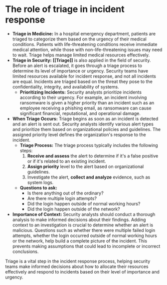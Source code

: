 # The role of triage in incident response

- **Triage in Medicine:** In a hospital emergency department, patients are triaged to categorize them based on the urgency of their medical conditions. Patients with life-threatening conditions receive immediate medical attention, while those with non-life-threatening issues may need to wait. Triage helps manage limited medical resources effectively.
- **Triage in Security:** **[[Triage]]** is also applied in the field of security. Before an alert is escalated, it goes through a triage process to determine its level of importance or urgency. Security teams have limited resources available for incident response, and not all incidents are equal. Incidents are triaged based on the threat they pose to the confidentiality, integrity, and availability of systems.
	- **Prioritizing Incidents:** Security analysts prioritize incidents according to their urgency. For example, an incident involving ransomware is given a higher priority than an incident such as an employee receiving a phishing email, as ransomware can cause significant financial, reputational, and operational damage.
- **When Triage Occurs:** Triage begins as soon as an incident is detected and an alert is sent out. Security analysts identify various alert types and prioritize them based on organizational policies and guidelines. The assigned priority level defines the organization's response to the incident.
	- **Triage Process:** The triage process typically includes the following steps:
		1. **Receive and assess** the alert to determine if it's a false positive or if it's related to an existing incident.
		2. **Assign priority** level to the alert based on organizational guidelines.
		3. Investigate the alert, **collect and analyze** evidence, such as system logs.
	- **Questions to ask:**
		- Is there anything out of the ordinary?
		- Are there multiple login attempts?
		- Did the login happen outside of normal working hours?
		- Did the login happen outside of the network?
- **Importance of Context:** Security analysts should conduct a thorough analysis to make informed decisions about their findings. Adding context to an investigation is crucial to determine whether an alert is malicious. Questions such as whether there were multiple failed login attempts, whether the login occurred outside of normal working hours or the network, help build a complete picture of the incident. This prevents making assumptions that could lead to incomplete or incorrect conclusions.

Triage is a vital step in the incident response process, helping security teams make informed decisions about how to allocate their resources effectively and respond to incidents based on their level of importance and urgency.